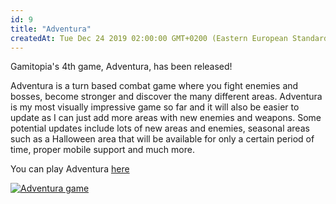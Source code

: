 ```yaml
---
id: 9
title: "Adventura"
createdAt: Tue Dec 24 2019 02:00:00 GMT+0200 (Eastern European Standard Time)
---
```


Gamitopia's 4th game, Adventura, has been released!

Adventura is a turn based combat game where you fight enemies and bosses, become stronger and discover the many different areas. Adventura is my most visually impressive game so far and it will also be easier to update as I can just add more areas with new enemies and weapons. Some potential updates include lots of new areas and enemies, seasonal areas such as a Halloween area that will be available for only a certain period of time, proper mobile support and much more.

You can play Adventura [here](/adventura)

[![Adventura game](https://gamitopia.herokuapp.com/img/adventura_thumbnail.2c4da16b.jpg)](/adventura)